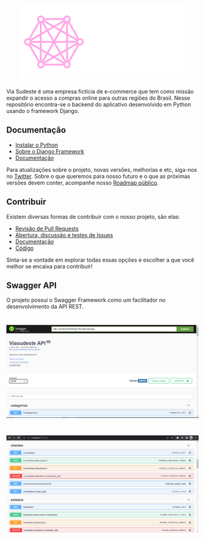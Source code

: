 <h1 align="center">
  <picture>
    <img alt="Via Sudeste Logo" src="resources/viasudeste-logo-branco.png">
  </picture>
</h1>

Via Sudeste é uma empresa fictícia de e-commerce que tem como missão 
expandir o acesso a compras online para outras regiões do Brasil. 
Nesse repositório encontra-se o backend do aplicativo desenvolvido em Python usando o framework Django.

## Documentação

* [Instalar o Python](https://python.org.br/instalacao-windows/)
* [Sobre o Django Framework](https://www.djangoproject.com/)
* [Documentação](https://guishas.github.io/via-sudeste-backend/)

Para atualizações sobre o projeto, novas versões, melhorias e etc, siga-nos no [Twitter](www.twitter.com).
Sobre o que queremos para nosso futuro e o que as próximas versões devem conter, acompanhe nosso [Roadmap público](https://guishas.github.io/via-sudeste-backend/roadmap).

## Contribuir

Existem diversas formas de contribuir com o nosso projeto, são elas:

* [Revisão de Pull Requests](https://guishas.github.io/via-sudeste-backend/)
* [Abertura, discussão e testes de Issues](https://guishas.github.io/via-sudeste-backend/)
* [Documentação](https://guishas.github.io/via-sudeste-backend/)
* [Código](https://guishas.github.io/via-sudeste-backend/)

Sinta-se a vontade em explorar todas essas opções e escolher a que você melhor se encaixa para contribuir!

## Swagger API

O projeto possui o Swagger Framework como um facilitador no desenvolvimento da API REST. 

<h1 align="center">
  <picture>
    <img alt="Via Sudeste Logo" src="resources/django-swagger-1.png">
  </picture>
</h1>

<h1 align="center">
  <picture>
    <img alt="Via Sudeste Logo" src="resources/django-swagger-2.png">
  </picture>
</h1>
